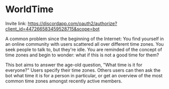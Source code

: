 # WorldTime

Invite link: https://discordapp.com/oauth2/authorize?client_id=447266583459528715&scope=bot

A common problem since the beginning of the Internet: You find yourself in an online community with users scattered all over different time zones. You seek people to talk to, but they're idle. You are reminded of the concept of time zones and begin to wonder: what if this is not a good time for them?

This bot aims to answer the age-old question, "What time is it for everyone?" Users specify their time zones. Others users can then ask the bot what time it is for a person in particular, or get an overview of the most common time zones amongst recently active members.